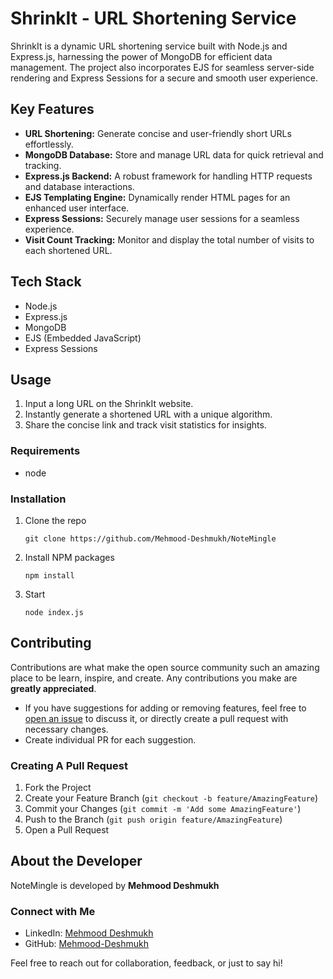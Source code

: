 # ShrinkIt - URL Shortening Service

ShrinkIt is a dynamic URL shortening service built with Node.js and Express.js, harnessing the power of MongoDB for efficient data management. The project also incorporates EJS for seamless server-side rendering and Express Sessions for a secure and smooth user experience.

## Key Features

- **URL Shortening:** Generate concise and user-friendly short URLs effortlessly.
- **MongoDB Database:** Store and manage URL data for quick retrieval and tracking.
- **Express.js Backend:** A robust framework for handling HTTP requests and database interactions.
- **EJS Templating Engine:** Dynamically render HTML pages for an enhanced user interface.
- **Express Sessions:** Securely manage user sessions for a seamless experience.
- **Visit Count Tracking:** Monitor and display the total number of visits to each shortened URL.

## Tech Stack

- Node.js
- Express.js
- MongoDB
- EJS (Embedded JavaScript)
- Express Sessions

## Usage

1. Input a long URL on the ShrinkIt website.
2. Instantly generate a shortened URL with a unique algorithm.
3. Share the concise link and track visit statistics for insights.
### Requirements
-   node

### Installation

1. Clone the repo

    ```
    git clone https://github.com/Mehmood-Deshmukh/NoteMingle
    ```

2. Install NPM packages

    ```
    npm install
    ```
3. Start
   
    ```
    node index.js
    ```


## Contributing

Contributions are what make the open source community such an amazing place to be learn, inspire, and create. Any contributions you make are **greatly appreciated**.

-   If you have suggestions for adding or removing features, feel free to [open an issue](https://github.com/Mehmood-Deshmukh/Shrink-it-/issues/new) to discuss it, or directly create a pull request with necessary changes.
-   Create individual PR for each suggestion.

### Creating A Pull Request

1. Fork the Project
2. Create your Feature Branch (`git checkout -b feature/AmazingFeature`)
3. Commit your Changes (`git commit -m 'Add some AmazingFeature'`)
4. Push to the Branch (`git push origin feature/AmazingFeature`)
5. Open a Pull Request

## About the Developer

NoteMingle is developed by **Mehmood Deshmukh**

### Connect with Me

- LinkedIn: [Mehmood Deshmukh](https://www.linkedin.com/in/mehmood-deshmukh-93533a2a7/)
- GitHub: [Mehmood-Deshmukh](https://github.com/Mehmood-Deshmukh)

Feel free to reach out for collaboration, feedback, or just to say hi!
